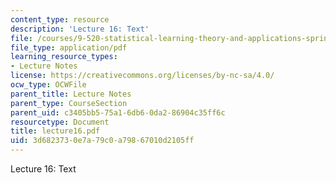 ```yaml
---
content_type: resource
description: 'Lecture 16: Text'
file: /courses/9-520-statistical-learning-theory-and-applications-spring-2003/3d6823730e7a79c0a79867010d2105ff_lecture16.pdf
file_type: application/pdf
learning_resource_types:
- Lecture Notes
license: https://creativecommons.org/licenses/by-nc-sa/4.0/
ocw_type: OCWFile
parent_title: Lecture Notes
parent_type: CourseSection
parent_uid: c3405bb5-75a1-6db6-0da2-86904c35ff6c
resourcetype: Document
title: lecture16.pdf
uid: 3d682373-0e7a-79c0-a798-67010d2105ff
---
```

Lecture 16: Text